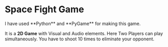 <h1>Space Fight Game</h1>
I have used **Python** and **PyGame** for making this game. 


It is a **2D Game** with Visual and Audio elements. Here Two Players can play simultaneously. You have to shoot 10 times to eliminate your opponent.
